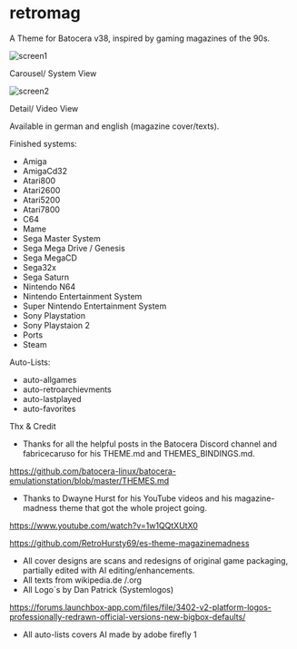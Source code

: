 # retromag
A Theme for Batocera v38, inspired by gaming magazines of the 90s.

![screen1](https://github.com/Skarest/retromag/assets/155885036/64c7172b-378e-4992-809e-c5e196504f59)

Carousel/ System View

![screen2](https://github.com/Skarest/retromag/assets/155885036/d211bfc9-b81e-4070-8abf-2822ea73ec7f)

Detail/ Video View

Available in german and english (magazine cover/texts).

Finished systems:
- Amiga
- AmigaCd32
- Atari800
- Atari2600
- Atari5200
- Atari7800
- C64
- Mame
- Sega Master System
- Sega Mega Drive / Genesis
- Sega MegaCD
- Sega32x
- Sega Saturn
- Nintendo N64
- Nintendo Entertainment System
- Super Nintendo Entertainment System
- Sony Playstation
- Sony Playstaion 2
- Ports
- Steam

Auto-Lists:
- auto-allgames
- auto-retroarchievments
- auto-lastplayed
- auto-favorites

Thx & Credit

- Thanks for all the helpful posts in the Batocera Discord channel and fabricecaruso for his THEME.md and THEMES_BINDINGS.md.

https://github.com/batocera-linux/batocera-emulationstation/blob/master/THEMES.md
- Thanks to Dwayne Hurst for his YouTube videos and his magazine-madness theme that got the whole project going.

https://www.youtube.com/watch?v=1w1QQtXUtX0

https://github.com/RetroHursty69/es-theme-magazinemadness
- All cover designs are scans and redesigns of original game packaging, partially edited with AI editing/enhancements.
- All texts from wikipedia.de /.org
- All Logo´s by Dan Patrick (Systemlogos)

https://forums.launchbox-app.com/files/file/3402-v2-platform-logos-professionally-redrawn-official-versions-new-bigbox-defaults/
- All auto-lists covers AI made by adobe firefly 1
  
